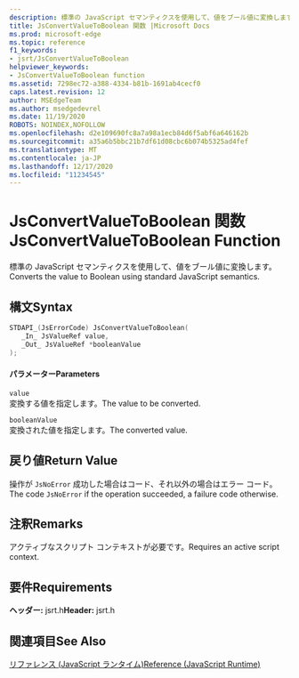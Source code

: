 ```yaml
---
description: 標準の JavaScript セマンティクスを使用して、値をブール値に変換します。
title: JsConvertValueToBoolean 関数 |Microsoft Docs
ms.prod: microsoft-edge
ms.topic: reference
f1_keywords:
- jsrt/JsConvertValueToBoolean
helpviewer_keywords:
- JsConvertValueToBoolean function
ms.assetid: 7298ec72-a388-4334-b81b-1691ab4cecf0
caps.latest.revision: 12
author: MSEdgeTeam
ms.author: msedgedevrel
ms.date: 11/19/2020
ROBOTS: NOINDEX,NOFOLLOW
ms.openlocfilehash: d2e109690fc8a7a98a1ecb84d6f5abf6a646162b
ms.sourcegitcommit: a35a6b5bbc21b7df61d08cbc6b074b5325ad4fef
ms.translationtype: MT
ms.contentlocale: ja-JP
ms.lasthandoff: 12/17/2020
ms.locfileid: "11234545"
---
```

# <span data-ttu-id="ddb6d-103">JsConvertValueToBoolean 関数</span><span class="sxs-lookup"><span data-stu-id="ddb6d-103">JsConvertValueToBoolean Function</span></span>

<span data-ttu-id="ddb6d-104">標準の JavaScript セマンティクスを使用して、値をブール値に変換します。</span><span class="sxs-lookup"><span data-stu-id="ddb6d-104">Converts the value to Boolean using standard JavaScript semantics.</span></span>  
  
## <span data-ttu-id="ddb6d-105">構文</span><span class="sxs-lookup"><span data-stu-id="ddb6d-105">Syntax</span></span>  
  
```cpp  
STDAPI_(JsErrorCode) JsConvertValueToBoolean(  
   _In_ JsValueRef value,  
   _Out_ JsValueRef *booleanValue  
);  
```  
  
#### <span data-ttu-id="ddb6d-106">パラメーター</span><span class="sxs-lookup"><span data-stu-id="ddb6d-106">Parameters</span></span>  
 `value`  
 <span data-ttu-id="ddb6d-107">変換する値を指定します。</span><span class="sxs-lookup"><span data-stu-id="ddb6d-107">The value to be converted.</span></span>  
  
 `booleanValue`  
 <span data-ttu-id="ddb6d-108">変換された値を指定します。</span><span class="sxs-lookup"><span data-stu-id="ddb6d-108">The converted value.</span></span>  
  
## <span data-ttu-id="ddb6d-109">戻り値</span><span class="sxs-lookup"><span data-stu-id="ddb6d-109">Return Value</span></span>  
 <span data-ttu-id="ddb6d-110">操作が `JsNoError` 成功した場合はコード、それ以外の場合はエラー コード。</span><span class="sxs-lookup"><span data-stu-id="ddb6d-110">The code `JsNoError` if the operation succeeded, a failure code otherwise.</span></span>  
  
## <span data-ttu-id="ddb6d-111">注釈</span><span class="sxs-lookup"><span data-stu-id="ddb6d-111">Remarks</span></span>  
 <span data-ttu-id="ddb6d-112">アクティブなスクリプト コンテキストが必要です。</span><span class="sxs-lookup"><span data-stu-id="ddb6d-112">Requires an active script context.</span></span>  
  
## <span data-ttu-id="ddb6d-113">要件</span><span class="sxs-lookup"><span data-stu-id="ddb6d-113">Requirements</span></span>  
 <span data-ttu-id="ddb6d-114">**ヘッダー:** jsrt.h</span><span class="sxs-lookup"><span data-stu-id="ddb6d-114">**Header:** jsrt.h</span></span>  
  
## <span data-ttu-id="ddb6d-115">関連項目</span><span class="sxs-lookup"><span data-stu-id="ddb6d-115">See Also</span></span>  
 [<span data-ttu-id="ddb6d-116">リファレンス (JavaScript ランタイム)</span><span class="sxs-lookup"><span data-stu-id="ddb6d-116">Reference (JavaScript Runtime)</span></span>](../chakra-hosting/reference-javascript-runtime.md)
